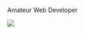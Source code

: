 Amateur Web Developer

<img src="https://github-readme-stats.vercel.app/api?username=confusion0&show_icons=true&include_all_commits=true&show_icons=true&count_private=true&theme=material-palenight"/>
